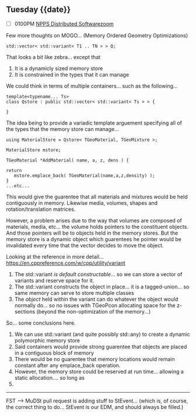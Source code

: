 ## Tuesday {{date}}

- [ ] 0100PM [NPPS Distributed Software](https://docs.google.com/document/d/1L8DAzhCwpVoRM_WptpZFKqJev4-odk4xDl5rDK6JMYs/edit#heading=h.d6jxgv7ina59)[zoom](https://bnl.zoomgov.com/j/16157150845?pwd=NXNqTi9ZWEFBKzYwRXQ5U3NXU1dBZz09)


Few more thoughts on MOGO... (Memory Ordered Geometry Optimizations)

```
std::vector< std::variant< T1 .. TN > > Q;
```

That looks a bit like zebra... except that
1) It is a dynamicly sized memory store
2) It is constrained in the types that it can manage

We could think in terms of multiple containers... such as the following...

```
template<typename... Ts>
class Qstore : public std::vector< std::variant< Ts > > {

}
```

The idea being to provide a variadic template arguement specifying all of the types that the memory store can manage...

```
using MaterialStore = Qstore< TGeoMaterial, TGeoMixture >;

MaterialStore mstore;

TGeoMaterial *AddMaterial( name, a, z, dens ) {

return
   mstore.emplace_back( TGeoMaterial(name,a,z,density) );
}
...etc...
```

This would give the guarentee that all materials and mixtures would be held contiguously in memory.  Likewise media, volumes, shapes and rotation/translation matrices. 

However,  a problem arises due to the way that volumes are composed of materials, media, etc... the volume holds pointers to the constituent objects.  And those pointers will be to objects held in the memory stores.  But the memory store is a dynamic object which guarentees he pointer would be invalidated every time that the vector decides to move the object.

Looking at the reference in more detail...
https://en.cppreference.com/w/cpp/utility/variant

1) The std::variant *is default constructable*... so we can store a vector of variants and reserve space for it.
2) The std::variant constructs the object in place... it is a tagged-union... so same memory can serve to store multiple classes
3) The *object* held within the variant can do whatever the object would normally do... so no issues with TGeoPcon allocating space for the z-sections (beyond the non-optimization of the memory...)  

So... some conclusions here.  
1) We can use std::variant (and quite possibly std::any) to create a dynamic polymorphic memory store
2) Said containers would provide strong guarentee that objects are placed in a contiguous block of memory
3) There would be no guarentee that memory locations would remain constant after any emplace_back operation. 
4) However, the memory store could be reserved at run time... allowing a static allocation.... so long as 
5) 
-----------------------------

FST --> MuDSt pull request is adding stuff to StEvent...  (which is, of course, the correct thing to do... StEvent is our EDM, and should always be filled.)


